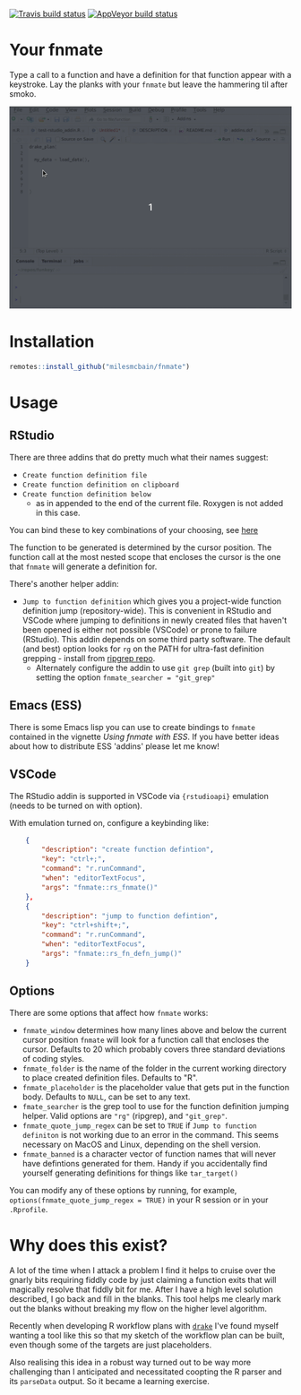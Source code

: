 [![Travis build status](https://travis-ci.org/MilesMcBain/fnmate.svg?branch=master)](https://travis-ci.org/MilesMcBain/fnmate) [![AppVeyor build status](https://ci.appveyor.com/api/projects/status/github/MilesMcBain/fnmate?branch=master&svg=true)](https://ci.appveyor.com/project/MilesMcBain/fnmate)

# Your fnmate

Type a call to a function and have a definition for that function appear with a keystroke. Lay the planks with your `fnmate` but leave the hammering til after smoko.

![fnmate](inst/media/fnmate.gif)

# Installation

```r
remotes::install_github("milesmcbain/fnmate")
```

# Usage

## RStudio

There are three addins that do pretty much what their names suggest:

  * `Create function definition file`
  * `Create function definition on clipboard`
  * `Create function definition below`
    - as in appended to the end of the current file. Roxygen is not added in this case.

You can bind these to key combinations of your choosing, see [here](https://docs.posit.co/ide/user/ide/guide/productivity/add-ins.html#keyboard-shortcuts)

The function to be generated is determined by the cursor position.  The function call at the most nested scope that encloses the cursor is the one that `fnmate` will generate a definition for.

There's another helper addin:

  * `Jump to function definition` which gives you a project-wide function definition jump (repository-wide). This is convenient in RStudio and VSCode where jumping to definitions in newly created files that haven't been opened is either not possible (VSCode) or prone to failure (RStudio). This addin depends on some third party software. The default (and best) option looks for `rg` on the PATH for ultra-fast definition grepping - install from [ripgrep repo](https://github.com/BurntSushi/ripgrep).
    - Alternately configure the addin to use `git grep` (built into `git`) by setting the option `fnmate_searcher = "git_grep"`


## Emacs (ESS)

There is some Emacs lisp you can use to create bindings to `fnmate` contained in the vignette *Using fnmate with ESS*. If you have better ideas about how to distribute ESS 'addins' please let me know!

## VSCode

The RStudio addin is supported in VSCode via `{rstudioapi}` emulation (needs to be turned on with option).

With emulation turned on, configure a keybinding like:

```json
    {
        "description": "create function defintion",
        "key": "ctrl+;",
        "command": "r.runCommand",
        "when": "editorTextFocus",
        "args": "fnmate::rs_fnmate()"
    },
    {
        "description": "jump to function defintion",
        "key": "ctrl+shift+;",
        "command": "r.runCommand",
        "when": "editorTextFocus",
        "args": "fnmate::rs_fn_defn_jump()"
    }
```

## Options

There are some options that affect how `fnmate` works:

  * `fnmate_window` determines how many lines above and below the current cursor position `fnmate` will look for a function call that encloses the cursor. Defaults to 20 which probably covers three standard deviations of coding styles.
  * `fnmate_folder` is the name of the folder in the current working directory to place created definition files. Defaults to "R".
  * `fnmate_placeholder` is the placeholder value that gets put in the function body. Defaults to `NULL`, can be set to any text.
  * `fmate_searcher` is the grep tool to use for the function definition jumping helper. Valid options are `"rg"` (ripgrep), and `"git_grep"`.
  * `fnmate_quote_jump_regex` can be set to `TRUE` if `Jump to function definiton` is not working due to an error in the command. This seems necessary on MacOS and Linux, depending on the shell version.
  * `fnmate_banned` is a character vector of function names that will never have defintions generated for them. Handy if you accidentally find yourself generating definitions for things like `tar_target()`

You can modify any of these options by running, for example, `options(fnmate_quote_jump_regex = TRUE)` in your R session or in your `.Rprofile`.

# Why does this exist?

A lot of the time when I attack a problem I find it helps to cruise over the gnarly bits requiring fiddly code by just claiming a function exits that will magically resolve that fiddly bit for me. After I have a high level solution described, I go back and fill in the blanks. This tool helps me clearly mark out the blanks without breaking my flow on the higher level algorithm.

Recently when developing R workflow plans with [`drake`](https://github.com/ropensci/drake) I've found myself wanting a tool like this so that my sketch of the workflow plan can be built, even though some of the targets are just placeholders.

Also realising this idea in a robust way turned out to be way more challenging than I anticipated and necessitated coopting the R parser and its `parseData` output. So it became a learning exercise.
